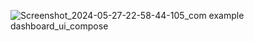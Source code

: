 ![Screenshot_2024-05-27-22-58-44-105_com example dashboard_ui_compose](https://github.com/navneetpal01/Dashbaord-Ui-Compose-/assets/158286704/e29055c7-8712-41a5-b7f8-699445323389)
